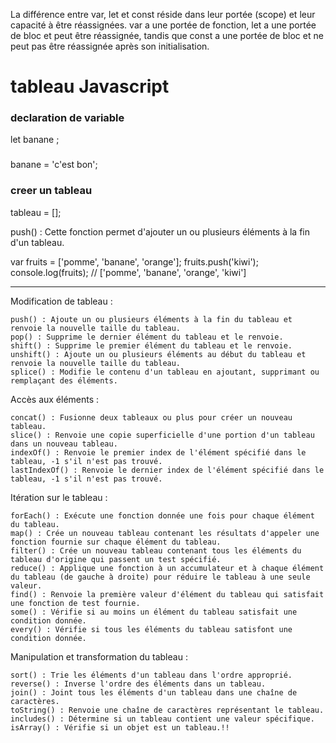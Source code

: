  La différence entre var, let et const réside dans leur portée (scope) et leur capacité à être réassignées.
 var a une portée de fonction, 
 let a une portée de bloc et peut être réassignée, 
 tandis que const a une portée de bloc et ne peut pas être réassignée après son initialisation.
# tableau Javascript

### declaration de variable

let banane ;

###

banane = 'c'est bon';

### creer un tableau 

tableau = [];

push() : Cette fonction permet d'ajouter un ou plusieurs éléments à la fin d'un tableau.

var fruits = ['pomme', 'banane', 'orange'];
fruits.push('kiwi');
console.log(fruits); // ['pomme', 'banane', 'orange', 'kiwi']

-----------------------------------------------------------------------------------

Modification de tableau :

    push() : Ajoute un ou plusieurs éléments à la fin du tableau et renvoie la nouvelle taille du tableau.
    pop() : Supprime le dernier élément du tableau et le renvoie.
    shift() : Supprime le premier élément du tableau et le renvoie.
    unshift() : Ajoute un ou plusieurs éléments au début du tableau et renvoie la nouvelle taille du tableau.
    splice() : Modifie le contenu d'un tableau en ajoutant, supprimant ou remplaçant des éléments.

Accès aux éléments :

    concat() : Fusionne deux tableaux ou plus pour créer un nouveau tableau.
    slice() : Renvoie une copie superficielle d'une portion d'un tableau dans un nouveau tableau.
    indexOf() : Renvoie le premier index de l'élément spécifié dans le tableau, -1 s'il n'est pas trouvé.
    lastIndexOf() : Renvoie le dernier index de l'élément spécifié dans le tableau, -1 s'il n'est pas trouvé.


Itération sur le tableau :

    forEach() : Exécute une fonction donnée une fois pour chaque élément du tableau.
    map() : Crée un nouveau tableau contenant les résultats d'appeler une fonction fournie sur chaque élément du tableau.
    filter() : Crée un nouveau tableau contenant tous les éléments du tableau d'origine qui passent un test spécifié.
    reduce() : Applique une fonction à un accumulateur et à chaque élément du tableau (de gauche à droite) pour réduire le tableau à une seule valeur.
    find() : Renvoie la première valeur d'élément du tableau qui satisfait une fonction de test fournie.
    some() : Vérifie si au moins un élément du tableau satisfait une condition donnée.
    every() : Vérifie si tous les éléments du tableau satisfont une condition donnée.



Manipulation et transformation du tableau :

    sort() : Trie les éléments d'un tableau dans l'ordre approprié.
    reverse() : Inverse l'ordre des éléments dans un tableau.
    join() : Joint tous les éléments d'un tableau dans une chaîne de caractères.
    toString() : Renvoie une chaîne de caractères représentant le tableau.
    includes() : Détermine si un tableau contient une valeur spécifique.
    isArray() : Vérifie si un objet est un tableau.!!